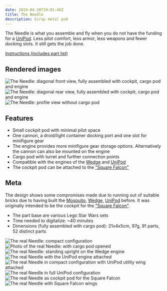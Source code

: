 ```yaml
---
date: 2019-04-28T19:01:46Z
title: The Needle
description: Scrap metal pod
---
```


The Needle is what you assemble and fly when you do not have the funding for a [UniPod](../universal-pod/). Less pilot comfort, less armor, less weapons and fewer docking slots. It still gets the job done.

[Instructions (includes part list)](the-needle-instructions.pdf)

## Rendered images

![The Needle: diagonal front view, fully assembled with cockpit, cargo pod and engine](the_needle.png)
![The Needle: diagonal rear view, fully assembled with cockpit, cargo pod and engine](the_needle_rear.png)
![The Needle: profile view without cargo pod](the_needle_profile.png)

## Features

* Small cockpit pod with minimal pilot space
* One cannon, a droid/light container docking port and one slot for minifigure gear
* The engine provides more minifigure gear storage options. Alternatively the cannon can also be mounted on the engine
* Cargo pod with turret and further connection points
* Compatible with the engines of the [Wedge](../the-wedge) and [UniPod](../universal-pod/)
* The cockpit pod can be attached to the ["Square Falcon"](../the-square-falcon/)

## Meta

The design shows some compromises made due to running out of suitable bricks due to having built the [Mosquito](../the-mosquito/), [Wedge](../the-wedge/), [UniPod](../universal-pod/) before. It was originally intended to be the cockpit for the ["Square Falcon"](../the-square-falcon/).

* The part base are various Lego Star Wars sets
* Time needed to digitalize: ~40 minutes
* Dimensions (fully assembled with cargo pod): 21x4x5cm, 97g, 91 parts, 52 distinct parts

![The real Needle: compact configuration](real_needle_compact.jpg)
![Photo of the real Needle: with cargo pod opened](real_needle_open_cargo_pod.jpg)
![The real Needle: standing upright on the Wedge engine](real_needle_wedge_engine.jpg)
![The real Needle with the UniPod engine attached](real_needle_unipod_engine.jpg)
![The real Needle in compact configuration with UniPod utility wing attached](real_needle_unipod_utility_wing.jpg)
![The real Needle in full UniPod configuration](real_needle_unipod_config.jpg)
![The real Needle as cockpit pod for the Square Falcon](real_needle_as_square_falcon_cockpit.jpg)
![The real Needle with Square Falcon wings](real_needle_square_falcon_wings.jpg)


